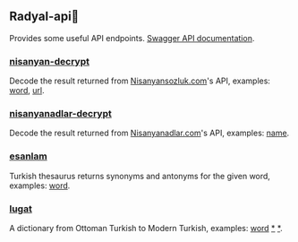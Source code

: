 ## Radyal-api🔌

Provides some useful API endpoints. [Swagger API documentation](https://radyal-api.vercel.app/doc).

### [nisanyan-decrypt](https://radyal-api.vercel.app/api/nisanyan-decrypt)

Decode the result returned from [Nisanyansozluk.com](https://www.nisanyansozluk.com/)'s API, examples: [word](https://radyal-api.vercel.app/api/nisanyan-decrypt?word=sanat), [url](https://radyal-api.vercel.app/api/nisanyan-decrypt?url=https%3A%2F%2Fwww.nisanyansozluk.com%2Fapi%2Fwords%2Fsanat%3Fsession%3D1).

### [nisanyanadlar-decrypt](https://radyal-api.vercel.app/api/nisanyanadlar-decrypt)

Decode the result returned from [Nisanyanadlar.com](https://www.nisanyanadlar.com/)'s API, examples: [name](https://radyal-api.vercel.app/api/nisanyanadlar-decrypt?name=tigin).

### [esanlam](https://radyal-api.vercel.app/api/esanlam)

Turkish thesaurus returns synonyms and antonyms for the given word, examples: [word](https://radyal-api.vercel.app/api/esanlam?word=durmak).

### [lugat](https://radyal-api.vercel.app/api/lugat)

A dictionary from Ottoman Turkish to Modern Turkish, examples: [word](https://radyal-api.vercel.app/api/lugat?word=divane) [\*](https://radyal-api.vercel.app/api/lugat?word=dîvâne) [\*](https://radyal-api.vercel.app/api/lugat?word=د۪يوَانَه).
